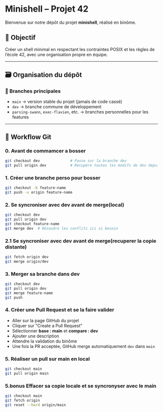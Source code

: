 # Minishell – Projet 42

Bienvenue sur notre dépôt du projet **minishell**, réalisé en binôme.

## 🧠 Objectif
Créer un shell minimal en respectant les contraintes POSIX et les règles de l’école 42, avec une organisation propre en équipe.

---

## 🗃️ Organisation du dépôt

### 🌿 Branches principales

- `main` → version stable du projet (jamais de code cassé)
- `dev` → branche commune de développement
- `parsing-swann`, `exec-flavien`, etc. → branches personnelles pour les features

---

## 🔄 Workflow Git

### 0. Avant de commamcer a bosser
```bash
git checkout dev              # Passe sur la branche dev
git pull origin dev           # Récupère toutes les modifs de dev depuis le serveur
```

### 1. Créer une branche perso pour bosser
```bash
git checkout -b feature-name
git push -u origin feature-name
```

### 2. Se syncroniser avec dev avant de merge(local)
```bash
git checkout dev
git pull origin dev
git checkout feature-name
git merge dev  # Résoudre les conflits ici si besoin
```

### 2.1 Se syncroniser avec dev avant de merge(recuperer la copie distante)
```bash
git fetch origin dev
git merge origin/dev
```

### 3. Merger sa branche dans dev
```bash
git checkout dev
git pull origin dev
git merge feature-name
git push
```

### 4. Créer une Pull Request et se la faire valider
- Aller sur la page GitHub du projet
- Cliquer sur "Create a Pull Request"
- Sélectionner **base : main** et **compare : dev**
- Ajouter une description
- Attendre la validation du binôme
- Une fois la PR acceptée, GitHub merge automatiquement `dev` dans `main`

### 5. Réaliser un pull sur main en local
```bash
git checkout main
git pull origin main
```

### 5.bonus  Effacer sa copie locale et se syncronyser avec le main
```bash
git checkout main
git fetch origin
git reset --hard origin/main
```



